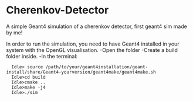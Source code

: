 # Cherenkov-Detector
A simple Geant4 simulation of a cherenkov detector, first geant4 sim made by me!

In order to run the simulation, you need to have Geant4 installed in your system with the OpenGL visualisation.
  -Open the folder
  -Create a build folder inside.
  -In the terminal:
```
  Idle> source /path/to/your/geant4installation/geant-install/share/Geant4-yourversion/geant4make/geant4make.sh
  Idle>cd build
  Idle>cmake ..
  Idle>make -j4
  Idle>./sim
```
